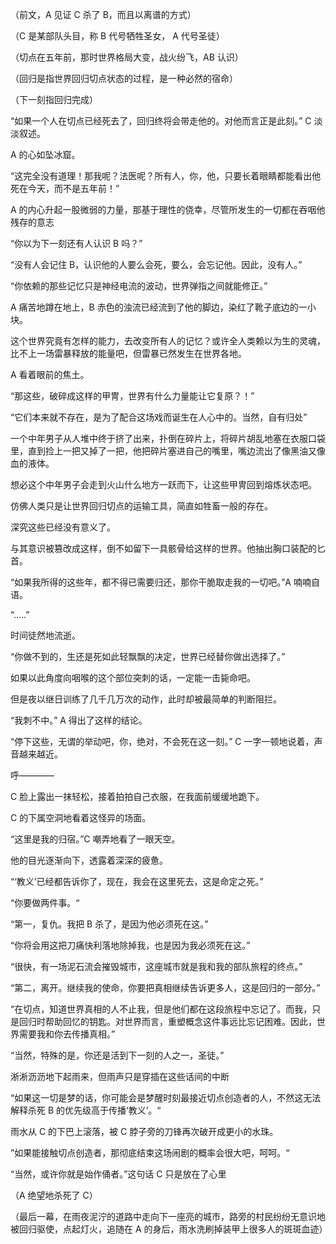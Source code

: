 （前文，A 见证 C 杀了 B，而且以离谱的方式）

（C 是某部队头目，称 B 代号牺牲圣女， A 代号圣徒）

（切点在五年前，那时世界格局大变，战火纷飞，AB 认识）

（回归是指世界回归切点状态的过程，是一种必然的宿命）

（下一刻指回归完成）

“如果一个人在切点已经死去了，回归终将会带走他的。对他而言正是此刻。” C 淡淡叙述。

A 的心如坠冰窟。

“这完全没有道理！那我呢？法医呢？所有人，你，他，只要长着眼睛都能看出他死在今天，而不是五年前！”

A 的内心升起一股微弱的力量，那基于理性的侥幸，尽管所发生的一切都在吞咽他残存的意志

“你以为下一刻还有人认识 B 吗？”

“没有人会记住 B，认识他的人要么会死，要么，会忘记他。因此，没有人。”

“你依赖的那些记忆只是神经电流的波动，世界弹指之间就能修正。”

A 痛苦地蹲在地上，B 赤色的浊流已经流到了他的脚边，染红了靴子底边的一小块。

这个世界究竟有怎样的能力，去改变所有人的记忆？或许全人类赖以为生的灵魂，比不上一场雷暴释放的能量吧，但雷暴已然发生在世界各地。

A 看着眼前的焦土。

“那这些，破碎成这样的甲冑，世界有什么力量能让它复原？！”

“它们本来就不存在，是为了配合这场戏而诞生在人心中的。当然，自有归处”

一个中年男子从人堆中终于挤了出来，扑倒在碎片上，将碎片胡乱地塞在衣服口袋里，直到捡上一把又掉了一把，他把碎片塞进自己的嘴里，嘴边流出了像黑油又像血的液体。

想必这个中年男子会走到火山什么地方一跃而下，让这些甲冑回到熔炼状态吧。

仿佛人类只是让世界回归切点的运输工具，简直如牲畜一般的存在。

深究这些已经没有意义了。

与其意识被篡改成这样，倒不如留下一具骸骨给这样的世界。他抽出胸口装配的匕首。

“如果我所得的这些年，都不得已需要归还，那你干脆取走我的一切吧。”A 喃喃自语。

“.....”

时间徒然地流逝。

“你做不到的，生还是死如此轻飘飘的决定，世界已经替你做出选择了。”

如果以此角度向咽喉的这个部位突刺的话，一定能一击毙命吧。

但是夜以继日训练了几千几万次的动作，此时却被最简单的判断阻拦。

“我刺不中。” A 得出了这样的结论。

“停下这些，无谓的举动吧，你，绝对，不会死在这一刻。” C 一字一顿地说着，声音越来越近。

呼————

C 脸上露出一抹轻松，接着拍拍自己衣服，在我面前缓缓地跪下。

C 的下属空洞地看着这怪异的场面。

“这里是我的归宿。”C 嘲弄地看了一眼天空。

他的目光逐渐向下，透露着深深的疲惫。

“‘教义’已经都告诉你了，现在，我会在这里死去，这是命定之死。”

“你要做两件事。“

“第一，复仇。我把 B 杀了，是因为他必须死在这。”

“你将会用这把刀痛快利落地除掉我，也是因为我必须死在这。”

“很快，有一场泥石流会摧毁城市，这座城市就是我和我的部队旅程的终点。”

“第二，离开。继续我的使命，你要把真相继续告诉更多人，这是回归的一部分。”

“在切点，知道世界真相的人不止我，但是他们都在这段旅程中忘记了。而我，只是回归时帮助回忆的钥匙。对世界而言，重塑概念这件事远比忘记困难。因此，世界需要我和你去传播真相。”

“当然，特殊的是，你还是活到下一刻的人之一，圣徒。”

淅淅沥沥地下起雨来，但雨声只是穿插在这些话间的中断

“如果这一切是梦的话，你可能会是梦醒时刻最接近切点创造者的人，不然这无法解释杀死 B 的优先级高于传播‘教义’。“

雨水从 C 的下巴上滚落，被 C 脖子旁的刀锋再次破开成更小的水珠。

”如果能接触切点创造者，那彻底结束这场闹剧的概率会很大吧，呵呵。“

“当然，或许你就是始作俑者。”这句话 C 只是放在了心里

（A 绝望地杀死了 C）

（最后一幕，在雨夜泥泞的道路中走向下一座亮的城市，路旁的村民纷纷无意识地被回归驱使，点起灯火，追随在 A 的身后，雨水洗刷掉装甲上很多人的斑斑血迹）
